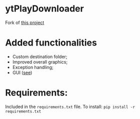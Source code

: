 # ytPlayDownloader
Fork of [this project](https://github.com/preethamb97/Youtube-Playlist-downloader-using-python)

# Added functionalities
- Custom destination folder;
- Improved overall graphics;
- Exception handling;
- GUI ([see](https://github.com/procopioos/ytPlayDownloader/gui))
# Requirements:
Included in the ```requirements.txt``` file. To install:
```pip install -r requirements.txt```
